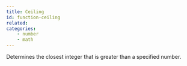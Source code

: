 ```yaml
---
title: Ceiling
id: function-ceiling
related:
categories:
    - number
    - math
---
```


Determines the closest integer that is greater than a
specified number.
